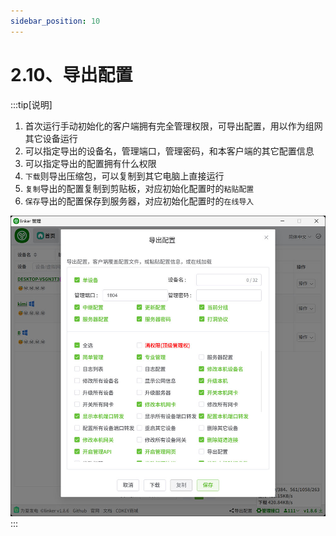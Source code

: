 ```yaml
---
sidebar_position: 10
---
```


# 2.10、导出配置

:::tip[说明]
1. 首次运行手动初始化的客户端拥有完全管理权限，可导出配置，用以作为组网其它设备运行
2. 可以指定导出的设备名，管理端口，管理密码，和本客户端的其它配置信息
3. 可以指定导出的配置拥有什么权限
4. `下载`则导出压缩包，可以复制到其它电脑上直接运行
5. `复制`导出的配置复制到剪贴板，对应初始化配置时的`粘贴配置`
6. `保存`导出的配置保存到服务器，对应初始化配置时的`在线导入`

![](./img/export.jpg)
:::